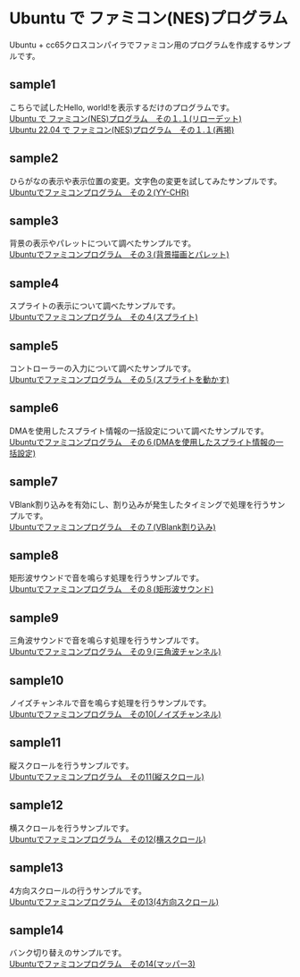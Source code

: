 # Ubuntu で ファミコン(NES)プログラム

Ubuntu + cc65クロスコンパイラでファミコン用のプログラムを作成するサンプルです。


## sample1

こちらで試したHello, world!を表示するだけのプログラムです。  
[Ubuntu で ファミコン(NES)プログラム　その１.１(リローデット)](https://symfoware.blog.fc2.com/blog-entry-1197.html)	  
[Ubuntu 22.04 で ファミコン(NES)プログラム　その１.１(再掲)](https://symfoware.blog.fc2.com/blog-entry-2665.html)	  

## sample2

ひらがなの表示や表示位置の変更。文字色の変更を試してみたサンプルです。  
[Ubuntuでファミコンプログラム　その２(YY-CHR)](https://symfoware.blog.fc2.com/blog-entry-1198.html)	  

## sample3

背景の表示やパレットについて調べたサンプルです。    
[Ubuntuでファミコンプログラム　その３(背景描画とパレット)](https://symfoware.blog.fc2.com/blog-entry-1199.html)	  

## sample4

スプライトの表示について調べたサンプルです。  
[Ubuntuでファミコンプログラム　その４(スプライト)](https://symfoware.blog.fc2.com/blog-entry-1200.html)	  

## sample5

コントローラーの入力について調べたサンプルです。  
[Ubuntuでファミコンプログラム　その５(スプライトを動かす)](https://symfoware.blog.fc2.com/blog-entry-1201.html)	  

## sample6

DMAを使用したスプライト情報の一括設定について調べたサンプルです。  
[Ubuntuでファミコンプログラム　その６(DMAを使用したスプライト情報の一括設定)](https://symfoware.blog.fc2.com/blog-entry-1202.html)	  

## sample7

VBlank割り込みを有効にし、割り込みが発生したタイミングで処理を行うサンプルです。  
[Ubuntuでファミコンプログラム　その７(VBlank割り込み)](https://symfoware.blog.fc2.com/blog-entry-1203.html)	  

## sample8

矩形波サウンドで音を鳴らす処理を行うサンプルです。  
[Ubuntuでファミコンプログラム　その８(矩形波サウンド)](https://symfoware.blog.fc2.com/blog-entry-1204.html)	  

## sample9

三角波サウンドで音を鳴らす処理を行うサンプルです。  
[Ubuntuでファミコンプログラム　その９(三角波チャンネル)](https://symfoware.blog.fc2.com/blog-entry-1205.html)	  

## sample10

ノイズチャンネルで音を鳴らす処理を行うサンプルです。  
[Ubuntuでファミコンプログラム　その10(ノイズチャンネル)](https://symfoware.blog.fc2.com/blog-entry-1206.html)	  

## sample11

縦スクロールを行うサンプルです。  
[Ubuntuでファミコンプログラム　その11(縦スクロール)](https://symfoware.blog.fc2.com/blog-entry-1207.html)	  

## sample12

横スクロールを行うサンプルです。  
[Ubuntuでファミコンプログラム　その12(横スクロール)](https://symfoware.blog.fc2.com/blog-entry-2801.html)	  

## sample13

4方向スクロールの行うサンプルです。  
[Ubuntuでファミコンプログラム　その13(4方向スクロール)](https://symfoware.blog.fc2.com/blog-entry-2808.html)	  

## sample14

バンク切り替えのサンプルです。  
[Ubuntuでファミコンプログラム　その14(マッパー3)](https://symfoware.blog.fc2.com/blog-entry-2809.html)	  
